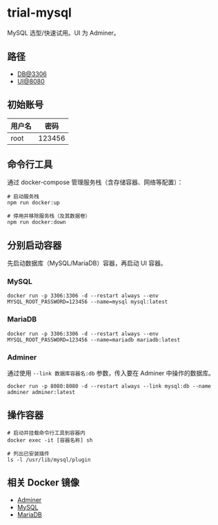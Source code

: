 # trial-mysql

MySQL 选型/快速试用。UI 为 Adminer。

## 路径

- [DB@3306](http://localhost:3306)
- [UI@8080](http://localhost:8080)

## 初始账号

| 用户名 | 密码   |
| ------ | ------ |
| root   | 123456 |

## 命令行工具

通过 docker-compose 管理服务栈（含存储容器、网络等配置）：

```shell
# 启动服务栈
npm run docker:up

# 停用并移除服务栈（及其数据卷）
npm run docker:down
```

## 分别启动容器

先启动数据库（MySQL/MariaDB）容器，再启动 UI 容器。

### MySQL

```shell
docker run -p 3306:3306 -d --restart always --env MYSQL_ROOT_PASSWORD=123456 --name=mysql mysql:latest
```

### MariaDB

```shell
docker run -p 3306:3306 -d --restart always --env MYSQL_ROOT_PASSWORD=123456 --name=mariadb mariadb:latest
```

### Adminer

通过使用 `--link 数据库容器名:db` 参数，传入要在 Adminer 中操作的数据库。

```shell
docker run -p 8080:8080 -d --restart always --link mysql:db --name adminer adminer:latest
```

## 操作容器

```shell
# 启动并挂载命令行工具到容器内
docker exec -it [容器名称] sh

# 列出已安装插件
ls -l /usr/lib/mysql/plugin
```

## 相关 Docker 镜像

- [Adminer](https://hub.docker.com/_/adminer)
- [MySQL](https://hub.docker.com/_/mysql)
- [MariaDB](https://hub.docker.com/_/mariadb)
